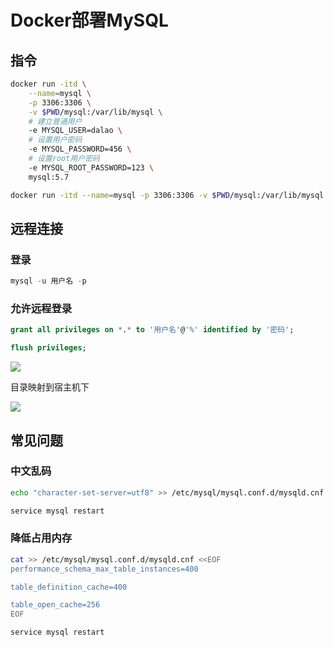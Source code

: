 <!--
 * @Description: 
 * @Version: 1.0
 * @Autor: DaLao
 * @Email: dalao@xxx.com
 * @Date: 2021-01-16 17:59:34
 * @LastEditors: daLao
 * @LastEditTime: 2023-04-17 16:29:35
-->

# Docker部署MySQL

## 指令

```sh
docker run -itd \
    --name=mysql \
    -p 3306:3306 \
    -v $PWD/mysql:/var/lib/mysql \
    # 建立普通用户
    -e MYSQL_USER=dalao \
    # 设置用户密码
    -e MYSQL_PASSWORD=456 \
    # 设置root用户密码
    -e MYSQL_ROOT_PASSWORD=123 \
    mysql:5.7
```

```sh
docker run -itd --name=mysql -p 3306:3306 -v $PWD/mysql:/var/lib/mysql -e MYSQL_ROOT_PASSWORD=123  mysql:5.7
```

## 远程连接

### 登录

```sql
mysql -u 用户名 -p
```

### 允许远程登录

```sql
grant all privileges on *.* to '用户名'@'%' identified by '密码';

flush privileges;
```

![](https://cdn.hurra.ltd/img/20211227135258.png)

目录映射到宿主机下

![](https://cdn.hurra.ltd/img/20211227135502.png)

## 常见问题

### 中文乱码

```sh
echo "character-set-server=utf8" >> /etc/mysql/mysql.conf.d/mysqld.cnf

service mysql restart
```

### 降低占用内存

```sh
cat >> /etc/mysql/mysql.conf.d/mysqld.cnf <<EOF
performance_schema_max_table_instances=400

table_definition_cache=400

table_open_cache=256
EOF
```

```sh
service mysql restart
```